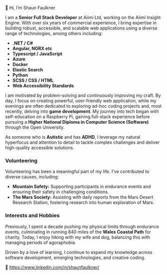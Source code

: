 👋 Hi, I’m Shaun Faulkner  

I am a **Senior Full Stack Developer** at Aiimi Ltd, working on the Aiimi Insight Engine. With over six years of commercial experience, I bring expertise in building robust, accessible, and scalable web applications using a diverse range of technologies, among others including:  

- **.NET / C#**  
- **Angular, NGRX etc**
- **Typescript / JavaScript**  
- **Azure**  
- **Docker**  
- **Elastic Search**  
- **Python**  
- **SCSS / CSS / HTML**  
- **Web Accessibility Standards**  

I am motivated by problem-solving and continuously improving my craft. By day, I focus on creating powerful, user-friendly web application, while my evenings are often dedicated to exploring ad-hoc coding projects and, most recently, delving into **game development**. My journey into tech began with self-education on a Raspberry Pi, gaining full-stack experience before pursuing a **Higher National Diploma in Computer Science (Software)** through the Open University.  

As someone who is **Autistic** and has **ADHD**, I leverage my natural hyperfocus and attention to detail to tackle complex challenges and deliver high-quality accessible solutions. 

### Volunteering  
Volunteering has been a meaningful part of my life. I've contributed to diverse causes, including:  
- **Mountain Safety:** Supporting participants in endurance events and ensuring their safety in challenging conditions.  
- **The Mars Society:** Assisting with daily reports from the Mars Desert Research Station, fostering research into human exploration of Mars.  

### Interests and Hobbies  
Previously, I spent a decade pushing my physical limits through endurance events, culminating in running 840 miles of the **Wales Coastal Path** for charity. Today, I enjoy hiking with my wife and dog, balancing this with managing periods of agoraphobia.  

Driven by a love of learning, I continue to expand my knowledge across software development, emerging technologies, and creative coding.

🔗 https://www.linkedin.com/in/shaunfaulkner/
